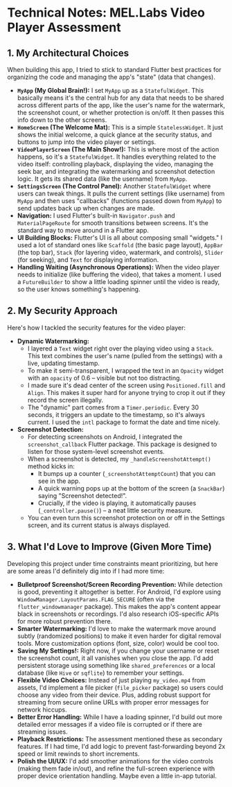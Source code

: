 # Technical Notes: MEL.Labs Video Player Assessment

## 1. My Architectural Choices

When building this app, I tried to stick to standard Flutter best practices for organizing the code and managing the app's "state" (data that changes).

* **`MyApp` (My Global Brain!):** I set `MyApp` up as a `StatefulWidget`. This basically means it's the central hub for any data that needs to be shared across different parts of the app, like the user's name for the watermark, the screenshot count, or whether protection is on/off. It then passes this info down to the other screens.
* **`HomeScreen` (The Welcome Mat):** This is a simple `StatelessWidget`. It just shows the initial welcome, a quick glance at the security status, and buttons to jump into the video player or settings.
* **`VideoPlayerScreen` (The Main Show!):** This is where most of the action happens, so it's a `StatefulWidget`. It handles everything related to the video itself: controlling playback, displaying the video, managing the seek bar, and integrating the watermarking and screenshot detection logic. It gets its shared data (like the username) from `MyApp`.
* **`SettingsScreen` (The Control Panel):** Another `StatefulWidget` where users can tweak things. It pulls the current settings (like username) from `MyApp` and then uses "callbacks" (functions passed down from `MyApp`) to send updates back up when changes are made.
* **Navigation:** I used Flutter's built-in `Navigator.push` and `MaterialPageRoute` for smooth transitions between screens. It's the standard way to move around in a Flutter app.
* **UI Building Blocks:** Flutter's UI is all about composing small "widgets." I used a lot of standard ones like `Scaffold` (the basic page layout), `AppBar` (the top bar), `Stack` (for layering video, watermark, and controls), `Slider` (for seeking), and `Text` for displaying information.
* **Handling Waiting (Asynchronous Operations):** When the video player needs to initialize (like buffering the video), that takes a moment. I used a `FutureBuilder` to show a little loading spinner until the video is ready, so the user knows something's happening.

## 2. My Security Approach

Here's how I tackled the security features for the video player:

* **Dynamic Watermarking:**
    * I layered a `Text` widget right over the playing video using a `Stack`. This text combines the user's name (pulled from the settings) with a live, updating timestamp.
    * To make it semi-transparent, I wrapped the text in an `Opacity` widget with an `opacity` of 0.6 – visible but not too distracting.
    * I made sure it's dead center of the screen using `Positioned.fill` and `Align`. This makes it super hard for anyone trying to crop it out if they record the screen illegally.
    * The "dynamic" part comes from a `Timer.periodic`. Every 30 seconds, it triggers an update to the timestamp, so it's always current. I used the `intl` package to format the date and time nicely.
* **Screenshot Detection:**
    * For detecting screenshots on Android, I integrated the `screenshot_callback` Flutter package. This package is designed to listen for those system-level screenshot events.
    * When a screenshot is detected, my `_handleScreenshotAttempt()` method kicks in:
        * It bumps up a counter (`_screenshotAttemptCount`) that you can see in the app.
        * A quick warning pops up at the bottom of the screen (a `SnackBar`) saying "Screenshot detected!".
        * Crucially, if the video is playing, it automatically pauses (`_controller.pause()`) – a neat little security measure.
    * You can even turn this screenshot protection on or off in the Settings screen, and its current status is always displayed.

## 3. What I'd Love to Improve (Given More Time)

Developing this project under time constraints meant prioritizing, but here are some areas I'd definitely dig into if I had more time:

* **Bulletproof Screenshot/Screen Recording Prevention:** While detection is good, preventing it altogether is better. For Android, I'd explore using `WindowManager.LayoutParams.FLAG_SECURE` (often via the `flutter_windowmanager` package). This makes the app's content appear black in screenshots or recordings. I'd also research iOS-specific APIs for more robust prevention there.
* **Smarter Watermarking:** I'd love to make the watermark move around subtly (randomized positions) to make it even harder for digital removal tools. More customization options (font, size, color) would be cool too.
* **Saving My Settings!:** Right now, if you change your username or reset the screenshot count, it all vanishes when you close the app. I'd add persistent storage using something like `shared_preferences` or a local database (like `Hive` or `sqflite`) to remember your settings.
* **Flexible Video Choices:** Instead of just playing `my_video.mp4` from assets, I'd implement a file picker (`file_picker` package) so users could choose any video from their device. Plus, adding robust support for streaming from secure online URLs with proper error messages for network hiccups.
* **Better Error Handling:** While I have a loading spinner, I'd build out more detailed error messages if a video file is corrupted or if there are streaming issues.
* **Playback Restrictions:** The assessment mentioned these as secondary features. If I had time, I'd add logic to prevent fast-forwarding beyond 2x speed or limit rewinds to short increments.
* **Polish the UI/UX:** I'd add smoother animations for the video controls (making them fade in/out), and refine the full-screen experience with proper device orientation handling. Maybe even a little in-app tutorial.

